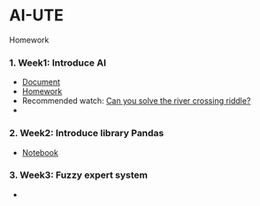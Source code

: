 # AI-UTE
Homework
### 1. Week1: Introduce AI
- [Document](./Notebooks/Week1/AI_week_1.pdf)
- [Homework](./Notebooks/Week1/homework.md)
- Recommended watch: [Can you solve the river crossing riddle?](https://www.youtube.com/watch?v=ADR7dUoVh_c&ab_channel=TED-Ed)
- 
### 2. Week2: Introduce library Pandas
- [Notebook](./Notebooks/Week2/AI_W3_17_02_23.ipynb)

### 3. Week3: Fuzzy expert system
-
